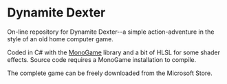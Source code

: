 # Dynamite Dexter
On-line repository for Dynamite Dexter--a simple action-adventure in the style of an old home computer game.

Coded in C# with the [MonoGame](https://www.monogame.net/) library and a bit of HLSL for some shader effects. Source code requires a MonoGame installation to compile.

The complete game can be freely downloaded from the Microsoft Store.
